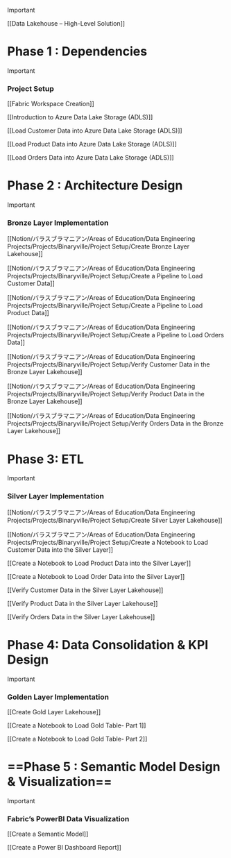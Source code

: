   

> [!important]
> 
> [[Data Lakehouse – High-Level Solution]]

# Phase 1 : Dependencies

> [!important]
> 
> ### Project Setup
> 
> [[Fabric Workspace Creation]]
> 
> [[Introduction to Azure Data Lake Storage (ADLS)]]
> 
> [[Load Customer Data into Azure Data Lake Storage (ADLS)]]
> 
> [[Load Product Data into Azure Data Lake Storage (ADLS)]]
> 
> [[Load Orders Data into Azure Data Lake Storage (ADLS)]]

# Phase 2 : Architecture Design

> [!important]
> 
> ### Bronze Layer Implementation
> 
> [[Notion/バラスブラマニアン/Areas of Education/Data Engineering Projects/Projects/Binaryville/Project Setup/Create Bronze Layer Lakehouse]]
> 
> [[Notion/バラスブラマニアン/Areas of Education/Data Engineering Projects/Projects/Binaryville/Project Setup/Create a Pipeline to Load Customer Data]]
> 
> [[Notion/バラスブラマニアン/Areas of Education/Data Engineering Projects/Projects/Binaryville/Project Setup/Create a Pipeline to Load Product Data]]
> 
> [[Notion/バラスブラマニアン/Areas of Education/Data Engineering Projects/Projects/Binaryville/Project Setup/Create a Pipeline to Load Orders Data]]
> 
> [[Notion/バラスブラマニアン/Areas of Education/Data Engineering Projects/Projects/Binaryville/Project Setup/Verify Customer Data in the Bronze Layer Lakehouse]]
> 
> [[Notion/バラスブラマニアン/Areas of Education/Data Engineering Projects/Projects/Binaryville/Project Setup/Verify Product Data in the Bronze Layer Lakehouse]]
> 
> [[Notion/バラスブラマニアン/Areas of Education/Data Engineering Projects/Projects/Binaryville/Project Setup/Verify Orders Data in the Bronze Layer Lakehouse]]

# Phase 3: ETL

> [!important]
> 
> ### Silver Layer Implementation
> 
> [[Notion/バラスブラマニアン/Areas of Education/Data Engineering Projects/Projects/Binaryville/Project Setup/Create Silver Layer Lakehouse]]
> 
> [[Notion/バラスブラマニアン/Areas of Education/Data Engineering Projects/Projects/Binaryville/Project Setup/Create a Notebook to Load Customer Data into the Silver Layer]]
> 
> [[Create a Notebook to Load Product Data into the Silver Layer]]
> 
> [[Create a Notebook to Load Order Data into the Silver Layer]]
> 
> [[Verify Customer Data in the Silver Layer Lakehouse]]
> 
> [[Verify Product Data in the Silver Layer Lakehouse]]
> 
> [[Verify Orders Data in the Silver Layer Lakehouse]]

# Phase 4: Data Consolidation & KPI Design

> [!important]
> 
> ### Golden Layer Implementation
> 
> [[Create Gold Layer Lakehouse]]
> 
> [[Create a Notebook to Load Gold Table- Part 1]]
> 
> [[Create a Notebook to Load Gold Table- Part 2]]

# ==Phase 5 : Semantic Model Design & Visualization==

> [!important]
> 
> ### Fabric’s PowerBI Data Visualization
> 
> [[Create a Semantic Model]]
> 
> [[Create a Power BI Dashboard Report]]
